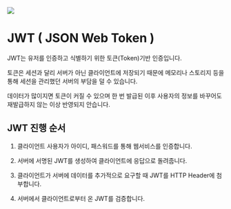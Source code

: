 
<img src="https://capsule-render.vercel.app/api?type=waving&color=auto&height=200&section=header&text=JWT&fontSize=90" />


# JWT ( JSON Web Token )

JWT는 유저를 인증하고 식별하기 위한 토큰(Token)기반 인증입니다.

토큰은 세션과 달리 서버가 아닌 클라이언트에 저장되기 때문에 메모리나 스토리지 등을 통해 세션을 관리했던 서버의 부담을 덜 수 있습니다.

데이터가 많이지면 토큰이 커질 수 있으며 한 번 발급된 이후 사용자의 정보를 바꾸어도 재발급하지 않는 이상 반영되지 안습니다.



## JWT 진행 순서

1. 클라이언트 사용자가 아이디, 패스워드를 통해 웹서비스를 인증합니다.

2. 서버에 서명된 JWT를 생성하여 클라이언트에 응답으로 돌려줍니다.

3. 클라이언트가 서버에 데이터를 추가적으로 요구할 때 JWT를 HTTP Header에 첨부합니다.

4. 서버에서 클라이언트로부터 온 JWT를 검증합니다.
